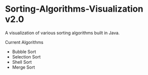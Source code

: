 # Sorting-Algorithms-Visualization v2.0
A visualization of various sorting algorithms built in Java.  

Current Algorithms
* Bubble Sort
* Selection Sort
* Shell Sort
* Merge Sort
